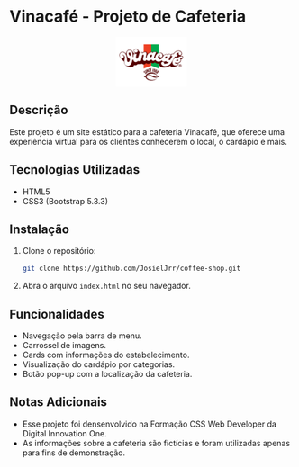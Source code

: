 # Vinacafé - Projeto de Cafeteria

<p align="center">
<img src="assets/images/logo.png" alt="Logo da cafetira VinaCafé" width="25%" align="center" />
</p>

## Descrição
Este projeto é um site estático para a cafeteria Vinacafé, que oferece uma experiência virtual para os clientes conhecerem o local, o cardápio e mais.

## Tecnologias Utilizadas
- HTML5
- CSS3 (Bootstrap 5.3.3)

## Instalação
1. Clone o repositório:
   ```bash
   git clone https://github.com/JosielJrr/coffee-shop.git
2. Abra o arquivo `index.html` no seu navegador.

## Funcionalidades
- Navegação pela barra de menu.
- Carrossel de imagens.
- Cards com informações do estabelecimento.
- Visualização do cardápio por categorias.
- Botão pop-up com a localização da cafeteria.

## Notas Adicionais
- Esse projeto foi densenvolvido na Formação CSS Web Developer da Digital Innovation One.
- As informações sobre a cafeteria são fictícias e foram utilizadas apenas para fins de demonstração.
